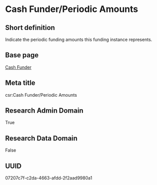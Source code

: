 # Cash Funder/Periodic Amounts
## Short definition
Indicate the periodic funding amounts this funding instance represents.
## Base page
[Cash Funder](../../Objects/Cash%20Funder.md)
## Meta title
csr:Cash Funder/Periodic Amounts
## Research Admin Domain
True
## Research Data Domain
False
## UUID
07207c7f-c2da-4663-afdd-2f2aad9980a1
